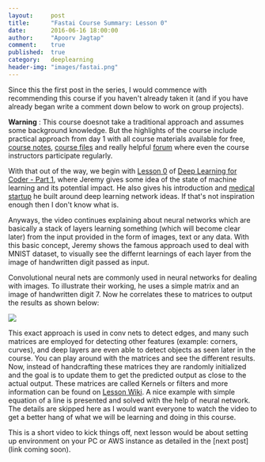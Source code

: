 ```yaml
---
layout:     post
title:      "Fastai Course Summary: Lesson 0"
date:       2016-06-16 18:00:00
author:     "Apoorv Jagtap"
comment:	true
published:  true
category:	deeplearning
header-img: "images/fastai.png"
---
```


Since this the first post in the series, I would commence with recommending this course if you haven't already taken it (and if you have already began write a comment down below to work on group projects).

**Warning** : This course doesnot take a traditional approach and assumes some background knowledge. But the highlights of the course include practical approach from day 1 with all course materials available for free, [course notes](http://wiki.fast.ai/index.php/Course_notes), [course files](https://github.com/fastai/courses/tree/master/deeplearning1) and really helpful [forum](http://forums.fast.ai/) where even the course instructors participate regularly.

With that out of the way, we begin with [Lesson 0](http://course.fast.ai/lessons/lesson0.html) of [Deep Learning for Coder - Part 1](http://course.fast.ai/lessons/lessons.html), where Jeremy gives some idea of the state of machine learning and its potential impact. He also gives his introduction and [medical startup](https://www.enlitic.com/) he built around deep learning network ideas. If that's not inspiration enough then I don't know what is.

Anyways, the video continues explaining about neural networks which are basically a stack of layers learning something (which will become clear later) from the input provided in the form of images, text or any data. With this basic concept, Jeremy shows the famous approach used to deal with MNIST dataset, to visually see the differnt learnings of each layer from the image of handwritten digit passed as input.

Convolutional neural nets are commonly used in neural networks for dealing with images. To illustrate their working, he uses a simple matrix and an image of handwritten digit 7. Now he correlates these to matrices to output the results as shown below:



![]({{site.url}}/images/lesson0_matrix.png)


This exact approach is used in conv nets to detect edges, and many such matrices are employed for detecting other features (example: corners, curves), and deep layers are even able to detect objects as seen later in the course. You can play around with the matrices and see the different results. Now, instead of handcrafting these matrices they are randomly initialized and the goal is to update them to get the predicted output as close to the actual output. These matrices are called Kernels or filters and more information can be found on [Lesson Wiki](http://wiki.fast.ai/index.php/Lesson_0). A nice example with simple equation of a line is presented and solved with the help of neural network. The details are skipped here as I would want everyone to watch the video to get a better hang of what we will be learning and doing in this course.

This is a short video to kick things off, next lesson would be about setting up environment on your PC or AWS instance as detailed in the [next post](link coming soon).
